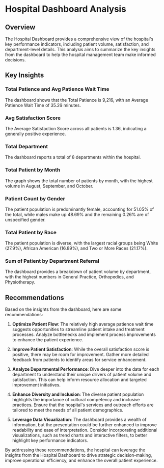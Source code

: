 # Hospital Dashboard Analysis

## Overview
The Hospital Dashboard provides a comprehensive view of the hospital's key performance indicators, including patient volume, satisfaction, and department-level details. This analysis aims to summarize the key insights from the dashboard to help the hospital management team make informed decisions.

## Key Insights

### Total Patience and Avg Patience Wait Time
The dashboard shows that the Total Patience is 9,216, with an Average Patience Wait Time of 35.26 minutes.

### Avg Satisfaction Score
The Average Satisfaction Score across all patients is 1.36, indicating a generally positive experience.

### Total Department
The dashboard reports a total of 8 departments within the hospital.

### Total Patient by Month
The graph shows the total number of patients by month, with the highest volume in August, September, and October.

### Patient Count by Gender
The patient population is predominantly female, accounting for 51.05% of the total, while males make up 48.69% and the remaining 0.26% are of unspecified gender.

### Total Patient by Race
The patient population is diverse, with the largest racial groups being White (27.9%), African American (16.89%), and Two or More Races (21.17%).

### Sum of Patient by Department Referral
The dashboard provides a breakdown of patient volume by department, with the highest numbers in General Practice, Orthopedics, and Physiotherapy.

## Recommendations
Based on the insights from the dashboard, here are some recommendations:

1. **Optimize Patient Flow**: The relatively high average patience wait time suggests opportunities to streamline patient intake and treatment processes. Analyze bottlenecks and implement process improvements to enhance the patient experience.

2. **Improve Patient Satisfaction**: While the overall satisfaction score is positive, there may be room for improvement. Gather more detailed feedback from patients to identify areas for service enhancement.

3. **Analyze Departmental Performance**: Dive deeper into the data for each department to understand their unique drivers of patient volume and satisfaction. This can help inform resource allocation and targeted improvement initiatives.

4. **Enhance Diversity and Inclusion**: The diverse patient population highlights the importance of cultural competency and inclusive practices. Ensure that the hospital's services and outreach efforts are tailored to meet the needs of all patient demographics.

5. **Leverage Data Visualization**: The dashboard provides a wealth of information, but the presentation could be further enhanced to improve readability and ease of interpretation. Consider incorporating additional visualizations, such as trend charts and interactive filters, to better highlight key performance indicators.

By addressing these recommendations, the hospital can leverage the insights from the Hospital Dashboard to drive strategic decision-making, improve operational efficiency, and enhance the overall patient experience.

